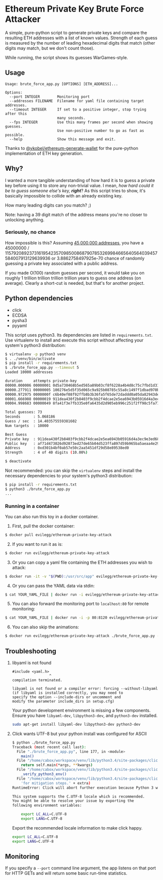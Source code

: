 # Ethereum Private Key Brute Force Attacker

A simple, pure-python script to generate private keys and compare the
resulting ETH addresses with a list of known values.  Strength of each
guess is measured by the number of leading hexadecimal digits that match
(other digits may match, but we don't count those).

While running, the script shows its guesses WarGames-style.

## Usage

```
Usage: brute_force_app.py [OPTIONS] [ETH_ADDRESS]...

Options:
  --port INTEGER        Monitoring port
  --addresses FILENAME  Filename for yaml file containing target addresses.
  --timeout INTEGER     If set to a positive integer, stop trying after this
                        many seconds.
  --fps INTEGER         Use this many frames per second when showing guesses.
                        Use non-positive number to go as fast as possible.
  --help                Show this message and exit.
```

Thanks to
[@vkobel/ethereum-generate-wallet](https://github.com/vkobel/ethereum-generate-wallet)
for the pure-python implementation of ETH key generation.

## Why?

I wanted a more tangible understanding of how hard it is to guess a
private key before using it to store any non-trivial value.  I mean,
_how hard could it be to guess someone else's key, **right**_?  As this
script tries to show, it's basically impossible to collide with an
already existing key.

How many leading digits can you match?  ;)

Note: having a 39 digit match of the address means you're no closer to
unlocking anything.

### Seriously, no chance

How impossible is this?  Assuming [45,000,000 addresses](https://etherscan.io/chart/address),
you have a 45000000 / 115792089237316195423570985008687907853269984665640564039457584007913129639936
or 3.8862758497925e-70 chance of randomly guessing a private key associated with a public
address.

If you made O(100) random guesses per second, it would take you on roughly 1 trillion
trillion trillion trillion years to guess one address (on average).  Clearly a short-cut
is needed, but that's for another project.

## Python dependencies

- click
- ECDSA
- pysha3
- pyyaml

This script uses python3.  Its dependencies are listed in
`requirements.txt`.  Use virtualenv to install and execute this script
without affecting your system's python3 distribution:

```bash
$ virtualenv -p python3 venv
$ . ./venv/bin/activate
$ pip install -r requirements.txt
$ ./brute_force_app.py --timeout 5
Loaded 10000 addresses

duration     attempts private-key                                                      str address
00000.000006 00000001 0d5a730468b5ed565a89b03cf8f6228a4b4d8c75c7fbd1d31b4ef9f003d5660c   3 e0a                                     
00000.277911 00000005 100276e5d5f35d065c9a925b08785c55a8c1497f1dbad970b16d9adbf7e670a0   3 ff1                                     
00000.972975 0000000f c6b40ef08f92ffb8b3b36fa5f65de72daddd0a05da82943deadfa3a63813779f   4 00fb                                    
00001.666908 00000019 911dea430f2b8403f9cbb2f4dcae2e5ea6943b05916d4a3ec9e3ed68927cbc86   4 d301                                    
00004.998683 00000049 8fa41f3e7fb335e0fa6435d2d905eb996c251f2ff98c5fa7719ad88030c59c2c   2 78                                      

Total guesses: 73
Seconds      : 5.068186
Guess / sec  : 14.403575559381602
Num targets  : 10000

Best Guess
Private key  : 911dea430f2b8403f9cbb2f4dcae2e5ea6943b05916d4a3ec9e3ed68927cbc86
Public key   : af71d473026d92073ed27de65b04d523ffa897d59b965ba5aeaa4e29a535f3e3e7dac768a6c3b2ed88d00415472d30fb39ed0a825d54c8070f896fc23d3e67e8
Address      : 0xd301b4bf0ab57e50c2aa5451df29d58e89538ed0
Strength     : 4 of 40 digits (10.00%)

$ deactivate
```

Not recommended: you can skip the `virtualenv` steps and install the
necessary dependencies to your system's python3 distribution:

```bash
$ pip install -r requirements.txt
$ python3 ./brute_force_app.py
...
```

### Running in a container

You can also run this toy in a docker container.

1. First, pull the docker container:
```bash
$ docker pull evilegg/ethereum-private-key-attack
```

2. If you want to run it as is:
```bash
$ docker run evilegg/ethereum-private-key-attack
```

3. Or you can copy a yaml file containing the ETH addresses you wish to attack:
```bash
$ docker run -it -v "$(PWD):/usr/src/app" evilegg/ethereum-private-key-attack python3 brute_force_app.py --addresses YOUR_YAML_FILE
```

4. Or you can pass the YAML data via stdin:
```bash
$ cat YOUR_YAML_FILE | docker run -i evilegg/ethereum-private-key-attack ./brute_force_app.py --addresses /dev/stdin
```

5. You can also forward the monitoring port to `localhost:80` for remote monitoring:
```bash
$ cat YOUR_YAML_FILE | docker run -i -p 80:8120 evilegg/ethereum-private-key-attack ./brute_force_app.py --addresses /dev/stdin
```

6. You can also skip the animations:
```bash
$ docker run evilegg/ethereum-private-key-attack ./brute_force_app.py --quiet
```

## Troubleshooting

1. libyaml is not found

   ```
   #include <yaml.h>
                    ^
   compilation terminated.

   libyaml is not found or a compiler error: forcing --without-libyaml
   (if libyaml is installed correctly, you may need to
   specify the option --include-dirs or uncomment and
   modify the parameter include_dirs in setup.cfg)
	 ```

   Your python development environment is missing a few components.  Ensure you have `libyaml-dev`, `libpython3-dev`, and `python3-dev` installed.

   ```bash
   sudo apt-get install libyaml-dev libpython3-dev python3-dev
   ```

2. Click wants UTF-8 but your python install was configured for ASCII

    ```bash
    $ python ./brute_force_app.py
    Traceback (most recent call last):
      File "./brute_force_app.py", line 177, in <module>
        main()
      File "/home/cabox/workspace/venv/lib/python3.4/site-packages/click/core.py", line 722, in __call__
        return self.main(*args, **kwargs)
      File "/home/cabox/workspace/venv/lib/python3.4/site-packages/click/core.py", line 676, in main
        _verify_python3_env()
      File "/home/cabox/workspace/venv/lib/python3.4/site-packages/click/_unicodefun.py", line 118, in _verify_python3_env
        'for mitigation steps.' + extra)
    RuntimeError: Click will abort further execution because Python 3 was configured to use ASCII as encoding for the environment.  Consult http://click.pocoo.org/python3/for mitigation steps.

    This system supports the C.UTF-8 locale which is recommended.
    You might be able to resolve your issue by exporting the
    following environment variables:

        export LC_ALL=C.UTF-8
        export LANG=C.UTF-8
    ```

    Export the recommended locale information to make click happy.

    ```bash
    export LC_ALL=C.UTF-8
    export LANG=C.UTF-8
    ```

## Monitoring

If you specify a `--port` command line argument, the app listens on that port
for HTTP GETs and will return some basic run-time statistics.
